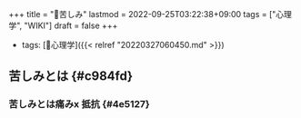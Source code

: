 +++
title = "📝苦しみ"
lastmod = 2022-09-25T03:22:38+09:00
tags = ["心理学", "WIKI"]
draft = false
+++

-   tags: [🔖心理学]({{< relref "20220327060450.md" >}})


## 苦しみとは {#c984fd}


### 苦しみとは痛みx 抵抗 {#4e5127}

